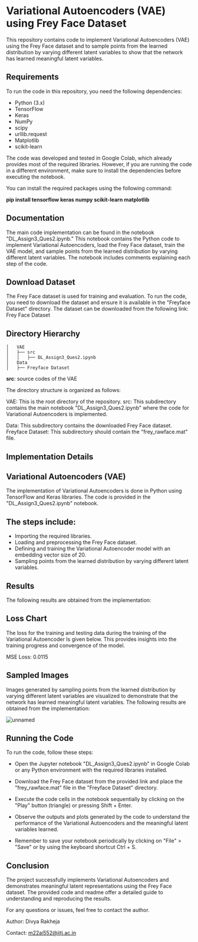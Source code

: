 # **Variational Autoencoders (VAE) using Frey Face Dataset**
This repository contains code to implement Variational Autoencoders (VAE) using the Frey Face dataset and to sample points from the learned distribution by varying different latent variables to show that the network has learned meaningful latent variables.

## Requirements
To run the code in this repository, you need the following dependencies:

- Python (3.x)
- TensorFlow
- Keras
- NumPy
- scipy
- urllib.request
- Matplotlib
- scikit-learn

The code was developed and tested in Google Colab, which already provides most of the required libraries. However, if you are running the code in a different environment, make sure to install the dependencies before executing the notebook.

You can install the required packages using the following command:

**pip install tensorflow keras numpy scikit-learn matplotlib**

## Documentation
The main code implementation can be found in the notebook "DL_Assign3_Ques2.ipynb." This notebook contains the Python code to implement Variational Autoencoders, load the Frey Face dataset, train the VAE model, and sample points from the learned distribution by varying different latent variables. The notebook includes comments explaining each step of the code.

## Download Dataset
The Frey Face dataset is used for training and evaluation. To run the code, you need to download the dataset and ensure it is available in the "Freyface Dataset" directory. The dataset can be downloaded from the following link: Frey Face Dataset

## Directory Hierarchy
```
│   VAE
│   ├── src
│   │   ├── DL_Assign3_Ques2.ipynb
│   Data
│   ├── Freyface Dataset
```  
**src**: source codes of the VAE

The directory structure is organized as follows:

VAE: This is the root directory of the repository.
src: This subdirectory contains the main notebook "DL_Assign3_Ques2.ipynb" where the code for Variational Autoencoders is implemented.

Data: This subdirectory contains the downloaded Frey Face dataset.
Freyface Dataset: This subdirectory should contain the "frey_rawface.mat" file.

## Implementation Details
## Variational Autoencoders (VAE)

The implementation of Variational Autoencoders is done in Python using TensorFlow and Keras libraries. The code is provided in the "DL_Assign3_Ques2.ipynb" notebook.

## The steps include:

*  Importing the required libraries.
*  Loading and preprocessing the Frey Face dataset.
*  Defining and training the Variational Autoencoder model with an embedding vector size of 20.
*  Sampling points from the learned distribution by varying different latent variables.


## Results

The following results are obtained from the implementation:

## Loss Chart
The loss for the training and testing data during the training of the Variational Autoencoder Is given below. This provides insights into the training progress and convergence of the model.

MSE Loss: 0.0115

## Sampled Images
Images generated by sampling points from the learned distribution by varying different latent variables are visualized to demonstrate that the network has learned meaningful latent variables.
The following results are obtained from the implementation:

![unnamed](https://github.com/Divyarakheja/EditREADME-2/assets/132153971/58682c69-2970-42f5-9cb0-711bbdba71b3)


## Running the Code
To run the code, follow these steps:

*  Open the Jupyter notebook "DL_Assign3_Ques2.ipynb" in Google Colab or any Python environment with the required libraries installed.

*  Download the Frey Face dataset from the provided link and place the "frey_rawface.mat" file in the "Freyface Dataset" directory.

*  Execute the code cells in the notebook sequentially by clicking on the "Play" button (triangle) or pressing Shift + Enter.

*  Observe the outputs and plots generated by the code to understand the performance of the Variational Autoencoders and the meaningful latent variables learned.

*  Remember to save your notebook periodically by clicking on "File" > "Save" or by using the keyboard shortcut Ctrl + S.

## Conclusion
The project successfully implements Variational Autoencoders and demonstrates meaningful latent representations using the Frey Face dataset. The provided code and readme offer a detailed guide to understanding and reproducing the results.

For any questions or issues, feel free to contact the author.

Author: Divya Rakheja

Contact: m22ai552@iitj.ac.in
